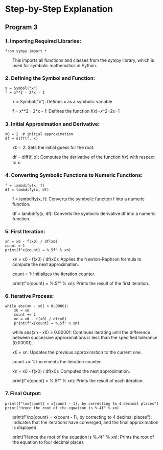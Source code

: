 <H1>Step-by-Step Explanation</H1>
<H2>Program 3</H2>

<H3>1. Importing Required Libraries: </H3>
<code>from sympy import * </code>
<ul>This imports all functions and classes from the sympy library, which is used for symbolic mathematics in Python.
</ul>

<H3>2. Defining the Symbol and Function: </H3>
<code>x = Symbol("x")
f = x**2 - 2*x - 1
</code>
<ul>x = Symbol("x"): Defines x as a symbolic variable.</ul>
<ul>f = x**2 - 2*x - 1: Defines the function 𝑓(𝑥)=𝑥^2−2𝑥−1</ul>

<H3>3. Initial Approximation and Derivative:</H3>
<code>x0 = 2  # initial approximation
df = diff(f, x)
</code>
<ul>x0 = 2: Sets the initial guess for the root.</ul>
<ul>df = diff(f, x): Computes the derivative of the function 𝑓(𝑥) with respect to x.</ul>

<H3>4. Converting Symbolic Functions to Numeric Functions:</H3>
<code>f = lambdify(x, f)
df = lambdify(x, df)
</code>
<ul>f = lambdify(x, f): Converts the symbolic function f into a numeric function.</ul>
<ul>df = lambdify(x, df): Converts the symbolic derivative df into a numeric function.</ul>

<H3>5. First Iteration:</H3>
<code>xn = x0 - f(x0) / df(x0)
count = 1
print(f"x{count} = %.5f" % xn)
</code>
<ul>xn = x0 - f(x0) / df(x0): Applies the Newton-Raphson formula to compute the next approximation.</ul>
<ul>count = 1: Initializes the iteration counter.</ul>
<ul>print(f"x{count} = %.5f" % xn): Prints the result of the first iteration.</ul>

<H3>6. Iterative Process:</H3>
<code>while abs(xn - x0) > 0.00001:
    x0 = xn
    count += 1
    xn = x0 - f(x0) / df(x0)
    print(f"x{count} = %.5f" % xn)
</code>
<ul>while abs(xn - x0) > 0.00001: Continues iterating until the difference between successive approximations is less than the specified tolerance (0.00001).</ul>
<ul>x0 = xn: Updates the previous approximation to the current one.</ul>
<ul>count += 1: Increments the iteration counter.</ul>
<ul>xn = x0 - f(x0) / df(x0): Computes the next approximation.</ul>
<ul>print(f"x{count} = %.5f" % xn): Prints the result of each iteration.</ul>

<H3>7. Final Output:</H3>
<code>print(f"\nx{count} = x{count - 1}, by correcting to 4 decimal places")
print("Hence the root of the equation is %.4f" % xn)
</code>
<ul>print(f"\nx{count} = x{count - 1}, by correcting to 4 decimal places"): Indicates that the iterations have converged, and the final approximation is displayed.</ul>
<ul>print("Hence the root of the equation is %.4f" % xn): Prints the root of the equation to four decimal places</ul>





